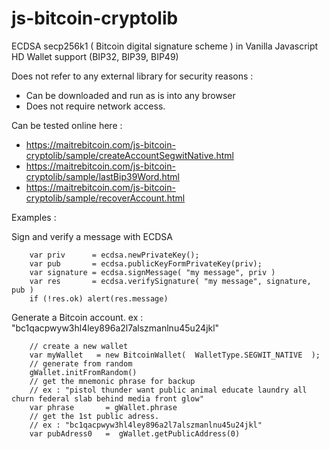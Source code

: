 # js-bitcoin-cryptolib

ECDSA secp256k1 ( Bitcoin digital signature scheme ) in Vanilla Javascript 
HD Wallet support (BIP32, BIP39, BIP49)

Does not refer to any external library for security reasons :

* Can be downloaded and run as is into any browser
* Does not require network access.

Can be tested online here : 
* https://maitrebitcoin.com/js-bitcoin-cryptolib/sample/createAccountSegwitNative.html
* https://maitrebitcoin.com/js-bitcoin-cryptolib/sample/lastBip39Word.html
* https://maitrebitcoin.com/js-bitcoin-cryptolib/sample/recoverAccount.html


Examples :

Sign and verify a message with ECDSA
```
    var priv      = ecdsa.newPrivateKey();
    var pub       = ecdsa.publicKeyFormPrivateKey(priv);
    var signature = ecdsa.signMessage( "my message", priv )
    var res       = ecdsa.verifySignature( "my message", signature, pub )
    if (!res.ok) alert(res.message)
```

Generate a Bitcoin account.  ex : "bc1qacpwyw3hl4ley896a2l7alszmanlnu45u24jkl"
```
    // create a new wallet 
    var myWallet   = new BitcoinWallet(  WalletType.SEGWIT_NATIVE  );
    // generate from random 
    gWallet.initFromRandom()
    // get the mnemonic phrase for backup
    // ex : "pistol thunder want public animal educate laundry all churn federal slab behind media front glow"
    var phrase       = gWallet.phrase
    // get the 1st public adress. 
    // ex : "bc1qacpwyw3hl4ley896a2l7alszmanlnu45u24jkl"
    var pubAdress0   =  gWallet.getPublicAddress(0)

```

